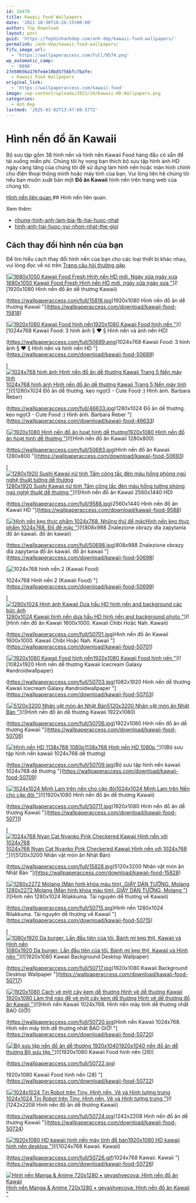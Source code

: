 ```yaml
---
id: 24470
title: Kawaii Food Wallpapers
date: '2021-10-30T10:26:15+00:00'
author: Top Download
layout: post
guid: 'https://Tophinhanhdep.com/anh-dep/kawaii-food-wallpapers/'
permalink: /anh-dep/kawaii-food-wallpapers/
fifu_image_url:
  - 'https://wallpaperaccess.com/full/9574.png'
wp_automatic_camp:
  - '8098'
27e50656a176fe4e10bd5756bfc7bafe:
  - Kawaii Food Wallpapers
original_link:
  - 'https://wallpaperaccess.com/kawaii-food'
image: /wp-content/uploads/2021/10/Kawaii-HD-Wallpapers.png
categories:
  - Ảnh Đẹp
lastmod: '2025-03-02T13:47:08.577Z'
---
```

# Hình nền đồ ăn Kawaii

Bộ sưu tập gồm 38 hình nền và hình nền Kawaii Food hàng đầu có sẵn để tải xuống miễn phí. Chúng tôi hy vọng bạn thích bộ sưu tập hình ảnh HD ngày càng tăng của chúng tôi để sử dụng làm hình nền hoặc màn hình chính cho điện thoại thông minh hoặc máy tính của bạn. Vui lòng liên hệ chúng tôi nếu bạn muốn xuất bản một **Đồ ăn Kawaii** hình nền trên trang web của chúng tôi.

[Hình nền liên quan ](#related) ## Hình nền liên quan.

   
 Xem thêm:

   
- [nhung-hinh-anh-lam-bia-fb-hai-huoc-nhat](https://tophinhanhdep.com/anh-bia/nhung-hinh-anh-lam-bia-fb-hai-huoc-nhat/)
- [hinh-anh-hai-huoc-vui-nhon-nhat-the-gioi](https://tophinhanhdep.com/anh-hai-huoc/hinh-anh-hai-huoc-vui-nhon-nhat-the-gioi/)

## Cách thay đổi hình nền của bạn

Để tìm hiểu cách thay đổi hình nền của bạn cho các loại thiết bị khác nhau, vui lòng đọc về nó trên [Trang câu hỏi thường gặp](https://tophinhanhdep.com/faq/).

  
[[![1680x1050 Kawaii Food Fresh Hình nền HD mới.  Ngày xửa ngày xưa](https://wallpaperaccess.com/full/9574.png)1680x1050 Kawaii Food Fresh Hình nền HD mới. ngày xửa ngày xưa "](https://wallpaperaccess.com/download/kawaii-food-9574)](![1920x1080 Hình nền đồ ăn dễ thương Kawaii)

(https://wallpaperaccess.com/full/15818.jpg)1920x1080 Hình nền đồ ăn dễ thương Kawaii "](https://wallpaperaccess.com/download/kawaii-food-15818)

[[![1920x1080 Kawaii Food hình nền](https://wallpaperaccess.com/full/50688.jpg)1920x1080 Kawaii Food hình nền "](https://wallpaperaccess.com/download/kawaii-food-50688)](![1024x768 Kawaii Food: 3 hình ảnh § ♥ § Hình nền và ảnh nền HD)

(https://wallpaperaccess.com/full/50689.png)1024x768 Kawaii Food: 3 hình ảnh § ♥ § Hình nền và hình nền HD "](https://wallpaperaccess.com/download/kawaii-food-50689)

[[![1024x768 hình ảnh Hình nền đồ ăn dễ thương Kawaii Trang 5 Nền máy tính](https://wallpaperaccess.com/full/50690.gif)1024x768 hình ảnh Hình nền đồ ăn dễ thương Kawaii Trang 5 Nền máy tính "](https://wallpaperaccess.com/download/kawaii-food-50690)](![1280x1024 Đồ ăn dễ thương.  kẹo ngọt3 - Cute Food :) Hình ảnh.  Barbara Reber)

(https://wallpaperaccess.com/full/46633.jpg)1280x1024 Đồ ăn dễ thương. kẹo ngọt3 - Cute Food :) Hình ảnh. Barbara Reber "](https://wallpaperaccess.com/download/kawaii-food-46633)

[[![1920x1080 Hình nền đồ ăn hoạt hình dễ thương](https://wallpaperaccess.com/full/50692.jpg)1920x1080 Hình nền đồ ăn hoạt hình dễ thương "](https://wallpaperaccess.com/download/kawaii-food-50692)](![Hình nền đồ ăn Kawaii 1280x800)

(https://wallpaperaccess.com/full/50693.jpg)Hình nền đồ ăn Kawaii 1280x800 "](https://wallpaperaccess.com/download/kawaii-food-50693)

[[![1280x1920 Sushi Kawaii nữ tính Tấm công tắc đèn màu hồng phòng ngủ nghệ thuật tường dễ thương](https://wallpaperaccess.com/full/15813.png)1280x1920 Sushi Kawaii nữ tính Tấm công tắc đèn màu hồng tường phòng ngủ nghệ thuật dễ thương "](https://wallpaperaccess.com/download/kawaii-food-15813)](![Hình nền đồ ăn Kawaii 2560x1440 HD)

(https://wallpaperaccess.com/full/9588.jpg)2560x1440 Hình nền đồ ăn Kawaii HD "](https://wallpaperaccess.com/download/kawaii-food-9588)

[[![Hình nền kẹo thực phẩm 1024x768.  Những thứ để mặc](https://wallpaperaccess.com/full/46631.jpg)Hình nền kẹo thực phẩm 1024x768. Đồ để mặc "](https://wallpaperaccess.com/download/kawaii-food-46631)](![808x988 Znalezione obrazy dla zapytania đồ ăn kawaii.  đồ ăn kawaii)

(https://wallpaperaccess.com/full/50698.jpg)808x988 Znalezione obrazy dla zapytania đồ ăn kawaii. đồ ăn kawaii "](https://wallpaperaccess.com/download/kawaii-food-50698)

[![1024x768 hình nền 2 (Kawaii Food)](https://wallpaperaccess.com/full/50699.png)

1024x768 Hình nền 2 (Kawaii Food) "](https://wallpaperaccess.com/download/kawaii-food-50699)

[[![1280x1024 Hình ảnh Kawaii Dưa hấu HD hình nền and background các bức ảnh](https://wallpaperaccess.com/full/9581.jpg)1280x1024 Kawaii hình nền dưa hấu HD hình nền and background photo "](https://wallpaperaccess.com/download/kawaii-food-9581)](![Hình nền đồ ăn Kawaii 1600x1000.  Kawaii Chibi Hoặc Nah.  Kawaii)

(https://wallpaperaccess.com/full/50701.jpg)Hình nền đồ ăn Kawaii 1600x1000. Kawaii Chibi Hoặc Nah. Kawaii "](https://wallpaperaccess.com/download/kawaii-food-50701)

[[![1920x1080 Kawaii Food hình nền](https://wallpaperaccess.com/full/50702.jpg)1920x1080 Kawaii Food hình nền "](https://wallpaperaccess.com/download/kawaii-food-50702)](![1082x1920 Hình nền dễ thương Kawaii Icecream Galaxy #androidwallpaper)

(https://wallpaperaccess.com/full/50703.jpg)1082x1920 Hình nền dễ thương Kawaii Icecream Galaxy #androidwallpaper "](https://wallpaperaccess.com/download/kawaii-food-50703)

[[![5120x3200 Nhân vật món ăn Nhật Bản](https://wallpaperaccess.com/full/15815.jpg)5120x3200 Nhân vật món ăn Nhật Bản "](https://wallpaperaccess.com/download/kawaii-food-15815)](![Hình nền đồ ăn dễ thương Kawaii 1922x1080)

(https://wallpaperaccess.com/full/50706.jpg)1922x1080 Hình nền đồ ăn dễ thương Kawaii "](https://wallpaperaccess.com/download/kawaii-food-50706)

[[![Hình nền HD 1138x768 1080p](https://wallpaperaccess.com/full/21871.jpg)1138x768 Hình nền HD 1080p "](https://wallpaperaccess.com/download/kawaii-food-21871)](![Bộ sưu tập hình nền kawaii 1024x768 dễ thương)

(https://wallpaperaccess.com/full/50709.jpg)Bộ sưu tập hình nền kawaii 1024x768 dễ thương "](https://wallpaperaccess.com/download/kawaii-food-50709)

[[![1024x1024 Minh Lam trên nền cho cặp đôi](https://wallpaperaccess.com/full/50710.jpg)1024x1024 Minh Lam trên Nền cho cặp đôi "](https://wallpaperaccess.com/download/kawaii-food-50710)](![1920x1080 Hình nền đồ ăn dễ thương Kawaii)

(https://wallpaperaccess.com/full/50711.jpg)1920x1080 Hình nền đồ ăn dễ thương Kawaii "](https://wallpaperaccess.com/download/kawaii-food-50711)

[[![1024x768 Nyan Cat Nyanko Pink Checkered Kawaii Hình nền với 1024x768](https://wallpaperaccess.com/full/50712.gif)1024x768 Nyan Cat Nyanko Pink Checkered Kawaii Hình nền với 1024x768 "](https://wallpaperaccess.com/download/kawaii-food-50712)](![5120x3200 Nhân vật món ăn Nhật Bản)

(https://wallpaperaccess.com/full/15828.jpg)5120x3200 Nhân vật món ăn Nhật Bản "](https://wallpaperaccess.com/download/kawaii-food-15828)

[[![1280x2272 Molang (Màn hình khóa màu tím).  GIẤY DÁN TƯỜNG.  Molang](https://wallpaperaccess.com/full/50714.jpg)1280x2272 Molang (Màn hình khóa màu tím). GIẤY DÁN TƯỜNG. Molang "](https://wallpaperaccess.com/download/kawaii-food-50714)](![Hình nền 1280x1024 Rilakkuma.  Tài nguyên dễ thương về Kawaii)

(https://wallpaperaccess.com/full/50715.jpg)Hình nền 1280x1024 Rilakkuma. Tài nguyên dễ thương về Kawaii "](https://wallpaperaccess.com/download/kawaii-food-50715)

[[![1080x1920 Da burger.  Lần đầu tiên của tôi.  Bánh mì kẹp thịt, Kawaii và Hình nền](https://wallpaperaccess.com/full/50716.jpg)1080x1920 Da burger. Lần đầu tiên của tôi. Bánh mì kẹp thịt, Kawaii và Hình nền "](https://wallpaperaccess.com/download/kawaii-food-50716)](![1920x1080 Kawaii Background Desktop Wallpaper)

(https://wallpaperaccess.com/full/50717.jpg)1920x1080 Kawaii Background Desktop Wallpaper "](https://wallpaperaccess.com/download/kawaii-food-50717)

[[![1920x1080 Cách vẽ một cây kem dễ thương Hình vẽ dễ thương Kawaii](https://wallpaperaccess.com/full/50719.jpg)1920x1080 Làm thế nào để vẽ một cây kem dễ thương Hình vẽ dễ thương đồ ăn Kawaii "](https://wallpaperaccess.com/download/kawaii-food-50719)](![Hình nền Kawaii 1024x768.  Hình nền máy tính dễ thương nhất BAO GIỜ!)

(https://wallpaperaccess.com/full/50720.jpg)Hình nền Kawaii 1024x768. Hình nền máy tính dễ thương nhất BAO GIỜ! "](https://wallpaperaccess.com/download/kawaii-food-50720)

[[![Bộ sưu tập nền đồ ăn dễ thương 1920x1040](https://wallpaperaccess.com/full/15848.jpg)1920x1040 nền đồ ăn dễ thương Bộ sưu tập "](https://wallpaperaccess.com/download/kawaii-food-15848)](![1920x1080 Kawaii Food hình nền (28))

(https://wallpaperaccess.com/full/50722.jpg)

1920x1080 Kawaii Food hình nền (28) "](https://wallpaperaccess.com/download/kawaii-food-50722)

[[![1024x1024 Tin Robot trên Tiny.  Hình nền, Vẽ và Hình tượng trưng](https://wallpaperaccess.com/full/50723.jpg)1024x1024 Tin Robot trên Tiny. Hình nền, Vẽ và Hình tượng trưng "](https://wallpaperaccess.com/download/kawaii-food-50723)](![1242x2208 Hình nền đồ ăn dễ thương Kawaii)

(https://wallpaperaccess.com/full/50724.jpg)1242x2208 Hình nền đồ ăn dễ thương Kawaii "](https://wallpaperaccess.com/download/kawaii-food-50724)

[[![1920x1080 HD kawaii hình nền máy tính để bàn](https://wallpaperaccess.com/full/9580.jpg)1920x1080 HD kawaii hình nền desktop "](https://wallpaperaccess.com/download/kawaii-food-9580)](![1024x768 Kawaii.  Kawaii)

(https://wallpaperaccess.com/full/50726.gif)1024x768 Kawaii. Kawaii "](https://wallpaperaccess.com/download/kawaii-food-50726)

[![Hình nền Manga & Anime 720x1280 • geyashvecova: Hình nền đồ ăn Kawaii](https://wallpaperaccess.com/full/50727.png)Hình nền Manga &amp; Anime 720x1280 • geyashvecova: Hình nền đồ ăn Kawaii "](https://wallpaperaccess.com/download/kawaii-food-50727)
